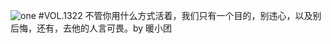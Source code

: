 ![one](http://image.wufazhuce.com/FiLQswZdFss6oWiwwOVCOAMFG_d_)
#VOL.1322
不管你用什么方式活着，我们只有一个目的，别违心，以及别后悔，还有，去他的人言可畏。by 暖小团